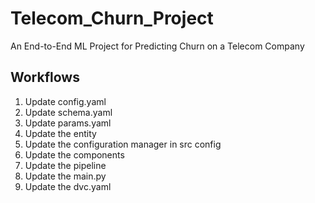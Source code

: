 # Telecom_Churn_Project
An End-to-End ML Project for Predicting Churn on a Telecom Company

## Workflows

1. Update config.yaml
2. Update schema.yaml
3. Update params.yaml
4. Update the entity
5. Update the configuration manager in src config
6. Update the components
7. Update the pipeline
8. Update the main.py
9. Update the dvc.yaml